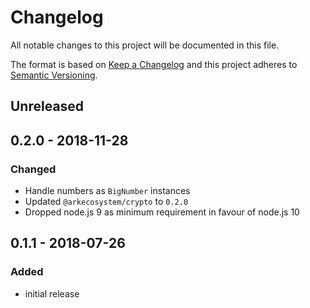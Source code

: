 # Changelog

All notable changes to this project will be documented in this file.

The format is based on [Keep a Changelog](http://keepachangelog.com/en/1.0.0/)
and this project adheres to [Semantic Versioning](http://semver.org/spec/v2.0.0.html).

## Unreleased

## 0.2.0 - 2018-11-28

### Changed

- Handle numbers as `BigNumber` instances
- Updated `@arkecosystem/crypto` to `0.2.0`
- Dropped node.js 9 as minimum requirement in favour of node.js 10

## 0.1.1 - 2018-07-26

### Added

- initial release
